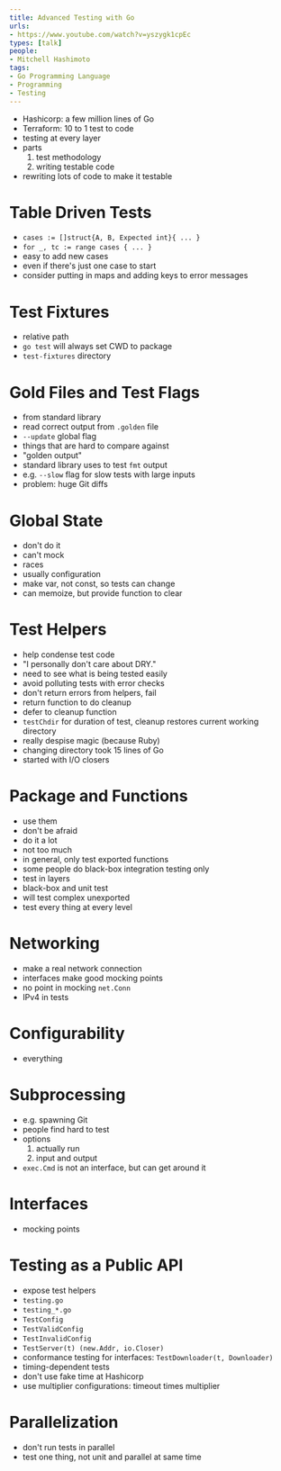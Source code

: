 ```yaml
---
title: Advanced Testing with Go
urls:
- https://www.youtube.com/watch?v=yszygk1cpEc
types: [talk]
people:
- Mitchell Hashimoto
tags:
- Go Programming Language
- Programming
- Testing
---
```


- Hashicorp: a few million lines of Go
- Terraform: 10 to 1 test to code
- testing at every layer
- parts
  1.  test methodology
  2.  writing testable code
- rewriting lots of code to make it testable
# Table Driven Tests
- `cases := []struct{A, B, Expected int}{ ... }`
- `for _, tc := range cases { ... }`
- easy to add new cases
- even if there's just one case to start
- consider putting in maps and adding keys to error messages
# Test Fixtures
- relative path
- `go test` will always set CWD to package
- `test-fixtures` directory
# Gold Files and Test Flags
- from standard library
- read correct output from `.golden` file
- `--update` global flag
- things that are hard to compare against
- "golden output"
- standard library uses to test `fmt` output
- e.g. `--slow` flag for slow tests with large inputs
- problem: huge Git diffs
# Global State
- don't do it
- can't mock
- races
- usually configuration
- make var, not const, so tests can change
- can memoize, but provide function to clear
# Test Helpers
- help condense test code
- "I personally don't care about DRY."
- need to see what is being tested easily
- avoid polluting tests with error checks
- don't return errors from helpers, fail
- return function to do cleanup
- defer to cleanup function
- `testChdir` for duration of test, cleanup restores current working directory
- really despise magic (because Ruby)
- changing directory took 15 lines of Go
- started with I/O closers
# Package and Functions
- use them
- don't be afraid
- do it a lot
- not too much
- in general, only test exported functions
- some people do black-box integration testing only
- test in layers
- black-box and unit test
- will test complex unexported
- test every thing at every level
# Networking
- make a real network connection
- interfaces make good mocking points
- no point in mocking `net.Conn`
- IPv4 in tests
# Configurability
- everything
# Subprocessing
- e.g. spawning Git
- people find hard to test
- options
  1.  actually run
  2.  input and output
- `exec.Cmd` is not an interface, but can get around it
# Interfaces
- mocking points
# Testing as a Public API
- expose test helpers
- `testing.go`
- `testing_*.go`
- `TestConfig`
- `TestValidConfig`
- `TestInvalidConfig`
- `TestServer(t) (new.Addr, io.Closer)`
- conformance testing for interfaces: `TestDownloader(t, Downloader)`
- timing-dependent tests
- don't use fake time at Hashicorp
- use multiplier configurations: timeout times multiplier
# Parallelization
- don't run tests in parallel
- test one thing, not unit and parallel at same time
